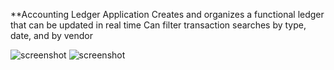 **Accounting Ledger Application
Creates and organizes a functional ledger that can be updated in real time
Can filter transaction searches by type, date, and by vendor

![screenshot](/Users/adriansanmiguel/Desktop/Screenshot2024-10-16at9.19.49 AM.png)
![screenshot](/Users/adriansanmiguel/Desktop/Screenshot2024-10-16at9.21.07 AM.png)

